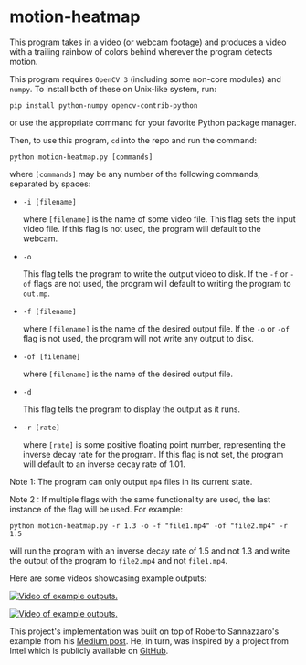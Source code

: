 # motion-heatmap
This program takes in a video (or webcam footage) and produces a video with a trailing rainbow of colors behind wherever the program detects motion.

This program requires `OpenCV 3` (including some non-core modules) and `numpy`. To install both of these on Unix-like system, run:
```
pip install python-numpy opencv-contrib-python
```
or use the appropriate command for your favorite Python package manager.

Then, to use this program, `cd` into the repo and run the command:
```
python motion-heatmap.py [commands]
```
where `[commands]` may be any number of the following commands, separated by spaces:

* `-i [filename]`

  where `[filename]` is the name of some video file. This flag sets the input video file. If this flag is not used, the program will default to the webcam.

* `-o`

  This flag tells the program to write the output video to disk.  If the `-f` or `-of` flags are not used, the program will default to writing the program to `out.mp`.

* `-f [filename]`

  where `[filename]` is the name of the desired output file. If the `-o` or `-of` flag is not used, the program will not write any output to disk.

* `-of [filename]`

  where `[filename]` is the name of the desired output file.

* `-d`

  This flag tells the program to display the output as it runs.

* `-r [rate]`

  where `[rate]` is some positive floating point number, representing the inverse decay rate for the program. If this flag is not set, the program will default to an inverse decay rate of 1.01.

Note 1: The program can only output `mp4` files in its current state.

Note 2 : If multiple flags with the same functionality are used, the last instance of the flag will be used. For example:
```
python motion-heatmap.py -r 1.3 -o -f "file1.mp4" -of "file2.mp4" -r 1.5
```
will run the program with an inverse decay rate of 1.5 and not 1.3 and write the output of the program to `file2.mp4` and not `file1.mp4`.

Here are some videos showcasing example outputs:

[![Video of example outputs.](https://img.youtube.com/vi/AivyIelpr8g/hqdefault.jpg)](https://youtu.be/AivyIelpr8g)

[![Video of example outputs.](https://img.youtube.com/vi/a2vCkVucpEc/hqdefault.jpg)](https://youtu.be/a2vCkVucpEc)

This project's implementation was built on top of Roberto Sannazzaro's example from his [Medium post](https://towardsdatascience.com/build-a-motion-heatmap-videousing-opencv-with-python-fd806e8a2340). He, in turn, was inspired by a project from Intel which is publicly available on [GitHub](https://github.com/intel-iot-devkit/python-cv-samples/tree/master/examples/motion-heatmap).

